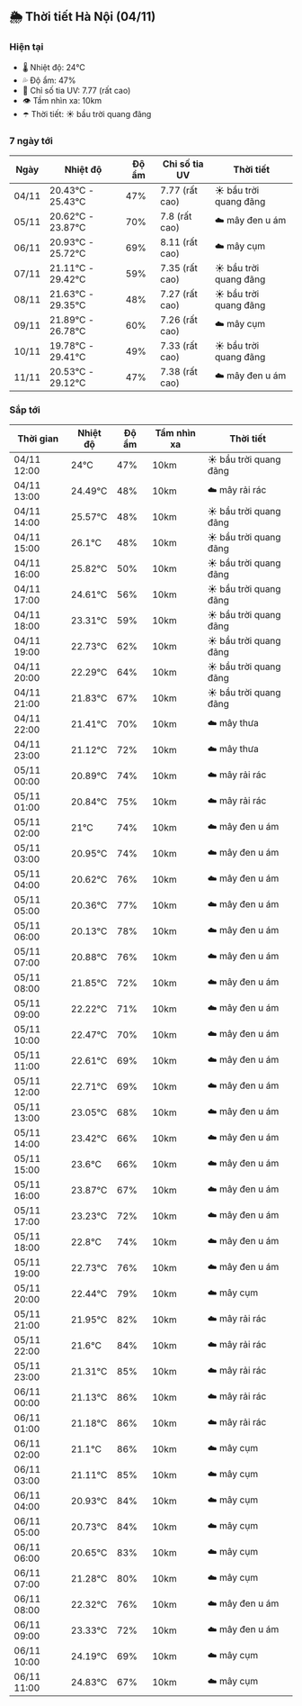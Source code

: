 ## 🌦️ Thời tiết Hà Nội (04/11)

### Hiện tại

- 🌡️ Nhiệt độ: 24℃
- 💦 Độ ẩm: 47%
- 🌟 Chỉ số tia UV: 7.77 (rất cao)
- 👁️ Tầm nhìn xa: 10km
- ☂️ Thời tiết: ☀️ bầu trời quang đãng

### 7 ngày tới

| Ngày | Nhiệt độ | Độ ẩm | Chỉ số tia UV | Thời tiết |
| --- | --- | --- | --- | --- |
| 04/11 | 20.43℃ - 25.43℃ | 47% | 7.77 (rất cao) | ☀️ bầu trời quang đãng |
| 05/11 | 20.62℃ - 23.87℃ | 70% | 7.8 (rất cao) | ☁️ mây đen u ám |
| 06/11 | 20.93℃ - 25.72℃ | 69% | 8.11 (rất cao) | ☁️ mây cụm |
| 07/11 | 21.11℃ - 29.42℃ | 59% | 7.35 (rất cao) | ☀️ bầu trời quang đãng |
| 08/11 | 21.63℃ - 29.35℃ | 48% | 7.27 (rất cao) | ☀️ bầu trời quang đãng |
| 09/11 | 21.89℃ - 26.78℃ | 60% | 7.26 (rất cao) | ☁️ mây cụm |
| 10/11 | 19.78℃ - 29.41℃ | 49% | 7.33 (rất cao) | ☀️ bầu trời quang đãng |
| 11/11 | 20.53℃ - 29.12℃ | 47% | 7.38 (rất cao) | ☁️ mây đen u ám |

### Sắp tới

| Thời gian | Nhiệt độ | Độ ẩm | Tầm nhìn xa | Thời tiết |
| --- | --- | --- | --- | --- |
| 04/11 12:00 | 24℃ | 47% | 10km | ☀️ bầu trời quang đãng |
| 04/11 13:00 | 24.49℃ | 48% | 10km | ☁️ mây rải rác |
| 04/11 14:00 | 25.57℃ | 48% | 10km | ☀️ bầu trời quang đãng |
| 04/11 15:00 | 26.1℃ | 48% | 10km | ☀️ bầu trời quang đãng |
| 04/11 16:00 | 25.82℃ | 50% | 10km | ☀️ bầu trời quang đãng |
| 04/11 17:00 | 24.61℃ | 56% | 10km | ☀️ bầu trời quang đãng |
| 04/11 18:00 | 23.31℃ | 59% | 10km | ☀️ bầu trời quang đãng |
| 04/11 19:00 | 22.73℃ | 62% | 10km | ☀️ bầu trời quang đãng |
| 04/11 20:00 | 22.29℃ | 64% | 10km | ☀️ bầu trời quang đãng |
| 04/11 21:00 | 21.83℃ | 67% | 10km | ☀️ bầu trời quang đãng |
| 04/11 22:00 | 21.41℃ | 70% | 10km | ☁️ mây thưa |
| 04/11 23:00 | 21.12℃ | 72% | 10km | ☁️ mây thưa |
| 05/11 00:00 | 20.89℃ | 74% | 10km | ☁️ mây rải rác |
| 05/11 01:00 | 20.84℃ | 75% | 10km | ☁️ mây rải rác |
| 05/11 02:00 | 21℃ | 74% | 10km | ☁️ mây đen u ám |
| 05/11 03:00 | 20.95℃ | 74% | 10km | ☁️ mây đen u ám |
| 05/11 04:00 | 20.62℃ | 76% | 10km | ☁️ mây đen u ám |
| 05/11 05:00 | 20.36℃ | 77% | 10km | ☁️ mây đen u ám |
| 05/11 06:00 | 20.13℃ | 78% | 10km | ☁️ mây đen u ám |
| 05/11 07:00 | 20.88℃ | 76% | 10km | ☁️ mây đen u ám |
| 05/11 08:00 | 21.85℃ | 72% | 10km | ☁️ mây đen u ám |
| 05/11 09:00 | 22.22℃ | 71% | 10km | ☁️ mây đen u ám |
| 05/11 10:00 | 22.47℃ | 70% | 10km | ☁️ mây đen u ám |
| 05/11 11:00 | 22.61℃ | 69% | 10km | ☁️ mây đen u ám |
| 05/11 12:00 | 22.71℃ | 69% | 10km | ☁️ mây đen u ám |
| 05/11 13:00 | 23.05℃ | 68% | 10km | ☁️ mây đen u ám |
| 05/11 14:00 | 23.42℃ | 66% | 10km | ☁️ mây đen u ám |
| 05/11 15:00 | 23.6℃ | 66% | 10km | ☁️ mây đen u ám |
| 05/11 16:00 | 23.87℃ | 67% | 10km | ☁️ mây đen u ám |
| 05/11 17:00 | 23.23℃ | 72% | 10km | ☁️ mây đen u ám |
| 05/11 18:00 | 22.8℃ | 74% | 10km | ☁️ mây đen u ám |
| 05/11 19:00 | 22.73℃ | 76% | 10km | ☁️ mây đen u ám |
| 05/11 20:00 | 22.44℃ | 79% | 10km | ☁️ mây cụm |
| 05/11 21:00 | 21.95℃ | 82% | 10km | ☁️ mây rải rác |
| 05/11 22:00 | 21.6℃ | 84% | 10km | ☁️ mây rải rác |
| 05/11 23:00 | 21.31℃ | 85% | 10km | ☁️ mây rải rác |
| 06/11 00:00 | 21.13℃ | 86% | 10km | ☁️ mây rải rác |
| 06/11 01:00 | 21.18℃ | 86% | 10km | ☁️ mây rải rác |
| 06/11 02:00 | 21.1℃ | 86% | 10km | ☁️ mây cụm |
| 06/11 03:00 | 21.11℃ | 85% | 10km | ☁️ mây cụm |
| 06/11 04:00 | 20.93℃ | 84% | 10km | ☁️ mây cụm |
| 06/11 05:00 | 20.73℃ | 84% | 10km | ☁️ mây cụm |
| 06/11 06:00 | 20.65℃ | 83% | 10km | ☁️ mây cụm |
| 06/11 07:00 | 21.28℃ | 80% | 10km | ☁️ mây cụm |
| 06/11 08:00 | 22.32℃ | 76% | 10km | ☁️ mây đen u ám |
| 06/11 09:00 | 23.33℃ | 72% | 10km | ☁️ mây đen u ám |
| 06/11 10:00 | 24.19℃ | 69% | 10km | ☁️ mây cụm |
| 06/11 11:00 | 24.83℃ | 67% | 10km | ☁️ mây cụm |
